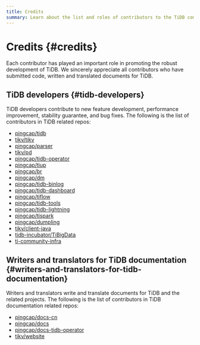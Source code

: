 ```yaml
---
title: Credits
summary: Learn about the list and roles of contributors to the TiDB community.
---
```


# Credits {#credits}

Each contributor has played an important role in promoting the robust development of TiDB. We sincerely appreciate all contributors who have submitted code, written and translated documents for TiDB.

## TiDB developers {#tidb-developers}

TiDB developers contribute to new feature development, performance improvement, stability guarantee, and bug fixes. The following is the list of contributors in TiDB related repos:

-   [pingcap/tidb](https://github.com/pingcap/tidb/graphs/contributors)
-   [tikv/tikv](https://github.com/tikv/tikv/graphs/contributors)
-   [pingcap/parser](https://github.com/pingcap/parser/graphs/contributors)
-   [tikv/pd](https://github.com/tikv/pd/graphs/contributors)
-   [pingcap/tidb-operator](https://github.com/pingcap/tidb-operator/graphs/contributors)
-   [pingcap/tiup](https://github.com/pingcap/tiup/graphs/contributors)
-   [pingcap/br](https://github.com/pingcap/br/graphs/contributors)
-   [pingcap/dm](https://github.com/pingcap/dm/graphs/contributors)
-   [pingcap/tidb-binlog](https://github.com/pingcap/tidb-binlog/graphs/contributors)
-   [pingcap/tidb-dashboard](https://github.com/pingcap/tidb-dashboard/graphs/contributors)
-   [pingcap/tiflow](https://github.com/pingcap/tiflow/graphs/contributors)
-   [pingcap/tidb-tools](https://github.com/pingcap/tidb-tools/graphs/contributors)
-   [pingcap/tidb-lightning](https://github.com/pingcap/tidb-lightning/graphs/contributors)
-   [pingcap/tispark](https://github.com/pingcap/tispark/graphs/contributors)
-   [pingcap/dumpling](https://github.com/pingcap/dumpling/graphs/contributors)
-   [tikv/client-java](https://github.com/tikv/client-java/graphs/contributors)
-   [tidb-incubator/TiBigData](https://github.com/tidb-incubator/TiBigData/graphs/contributors)
-   [ti-community-infra](https://github.com/orgs/ti-community-infra/people)

## Writers and translators for TiDB documentation {#writers-and-translators-for-tidb-documentation}

Writers and translators write and translate documents for TiDB and the related projects. The following is the list of contributors in TiDB documentation related repos:

-   [pingcap/docs-cn](https://github.com/pingcap/docs-cn/graphs/contributors)
-   [pingcap/docs](https://github.com/pingcap/docs/graphs/contributors)
-   [pingcap/docs-tidb-operator](https://github.com/pingcap/docs-tidb-operator/graphs/contributors)
-   [tikv/website](https://github.com/tikv/website/graphs/contributors)
